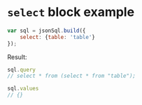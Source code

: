 # `select` block example

``` js
var sql = jsonSql.build({
    select: {table: 'table'}
});
```

Result:

``` js
sql.query
// select * from (select * from "table");

sql.values
// {}
```
